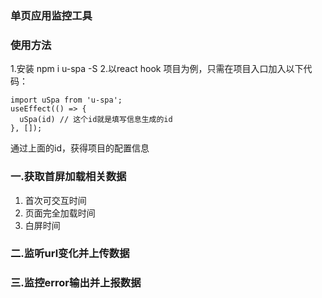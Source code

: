 ### 单页应用监控工具
### 使用方法
1.安装
npm i u-spa -S
2.以react hook 项目为例，只需在项目入口加入以下代码：
```
import uSpa from 'u-spa';
useEffect(() => {
  uSpa(id) // 这个id就是填写信息生成的id
}, []);
```
通过上面的id，获得项目的配置信息

### 一.获取首屏加载相关数据
1. 首次可交互时间
2. 页面完全加载时间
3. 白屏时间

### 二.监听url变化并上传数据

### 三.监控error输出并上报数据